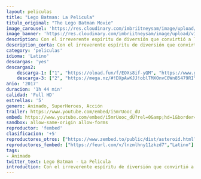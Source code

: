 ```yaml
---
layout: peliculas
title: "Lego Batman: La Pelicula"
titulo_original: "The Lego Batman Movie"
image_carousel: 'https://res.cloudinary.com/imbriitneysam/image/upload/v1544407170/lego-batman-poster-min.jpg'
image_banner: 'https://res.cloudinary.com/imbriitneysam/image/upload/v1544407171/lego-batman-banner-min.jpg'
description: Con el irreverente espíritu de diversión que convirtió a The Lego Movie en un fenómeno mundial, el autodenominado protagonista de ese conjunto, Lego Batman, protagoniza su propia aventura en la gran pantalla. Pero se están gestando grandes cambios en Ciudad Gótica, y si quiere salvar a la ciudad de la invasión hostil de The Joker, Batman puede tener que dejar a un lado al vigilante, tratar de trabajar con otros y tal vez, solo tal vez, aprender a alegrarse.
description_corta: Con el irreverente espíritu de diversión que convirtió a The Lego Movie en un fenómeno mundial, el autodenominado protagonista de ese conjunto, Lego Batman, protagoniza su propia aventura en la gran pantalla. Pero se están ..
category: 'peliculas'
idioma: 'Latino'
descargas: 'yes'
descargas2:
    descarga-1: ["1", "https://oload.fun/f/EOXs8if-yQM", "https://www.google.com/s2/favicons?domain=openload.co","OpenLoad","https://res.cloudinary.com/imbriitneysam/image/upload/v1541473684/mexico.png", "Latino", "Full HD"]
    descarga-3: ["2", "https://mega.nz/#!DXpAwKJJ!oblTMXOnvC0Wn85479RIYc4sxOlo6_BJBp84LVjK294", "https://www.google.com/s2/favicons?domain=mega.nz","Mega","https://res.cloudinary.com/imbriitneysam/image/upload/v1541473684/mexico.png", "Latino", "Full HD"]
anio: '2017'
duracion: '1h 44 min'
calidad: 'Full HD'
estrellas: '5'
genero: Animado, SuperHeroes, Acción
trailer: https://www.youtube.com/embed/i5mrUooc_dU
embed: https://www.youtube.com/embed/i5mrUooc_dU?rel=0&amp;hd=1&border=0&wmode=opaque&enablejsapi=1&modestbranding=1&controls=1&showinfo=1
sandbox: allow-same-origin allow-forms
reproductor: 'fembed'
clasificacion: '+5'
reproductores_otros: ["https://www.zembed.to/public/dist/asteroid.html?id=aaef753dc7ba7cb75e35dbeab84a8999&title=The%20Lego%20Batman%20Movie","Latino","https://gdriveplayer.io/embed2.php?link=xR%252BZSEJxA0c6smpsAITUXAXgjSlBnEjcrMuXsGngEZgAZ5VON357QHTQrHbakgL5kjWPi%252BaHKq5IKiJbdLFBjoeydLo9J%252BOigqMOSYZS9OVkTCK9q7cIaPQgIWN1mPmun%252FMa0caN4vxzNzRFMLrNyFZ68XJhvd6tBo48kWyTwX7RgxBzR%252Bv9z193jO0ZO4JMQ1qjLsRoNh5xcRmOBwEau2","Latino","https://api.cuevana3.io/stream/index.php?file=ek5lbm9xYWNrS0xYMTZLa2xNbkdvY3ZTb3BtZng4TGp6ZFpobGFMUGtOelcwcUZmbWRIVzRkakVuS0JnbEplcG1KUnNZSlRTMGViVTBxZGdsdEhPb3RUUVoyV2pyZGZNdHR1ZFg2YlcwT1hGeXBoZ29OS1Y","Latino","https://mstream.press/lisrbl3zuwhe","Latino"]
reproductores_fembed: ["https://feurl.com/v/lnzmlhny11zkzd7","Latino"]
tags:
- Animado
twitter_text: Lego Batman - La Pelicula
introduction: Con el irreverente espíritu de diversión que convirtió a The Lego Movie en un fenómeno mundial, el autodenominado protagonista de ese conjunto, Lego Batman, protagoniza su propia aventura en la gran pantalla. Pero se están ..
---
```












